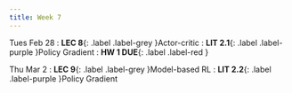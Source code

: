 ```yaml
---
title: Week 7
---
```


Tues Feb 28
: **LEC 8**{: .label .label-grey }Actor-critic
: **LIT 2.1**{: .label .label-purple }Policy Gradient
    : **HW 1 DUE**{: .label .label-red }

Thu Mar 2
: **LEC 9**{: .label .label-grey }Model-based RL
: **LIT 2.2**{: .label .label-purple }Policy Gradient